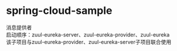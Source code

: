 # spring-cloud-sample

消息提供者<br>
启动顺序：zuul-eureka-server、zuul-eureka-provider、zuul-eureka<br>
该子项目与zuul-eureka-provider、zuul-eureka-server子项目联合使用